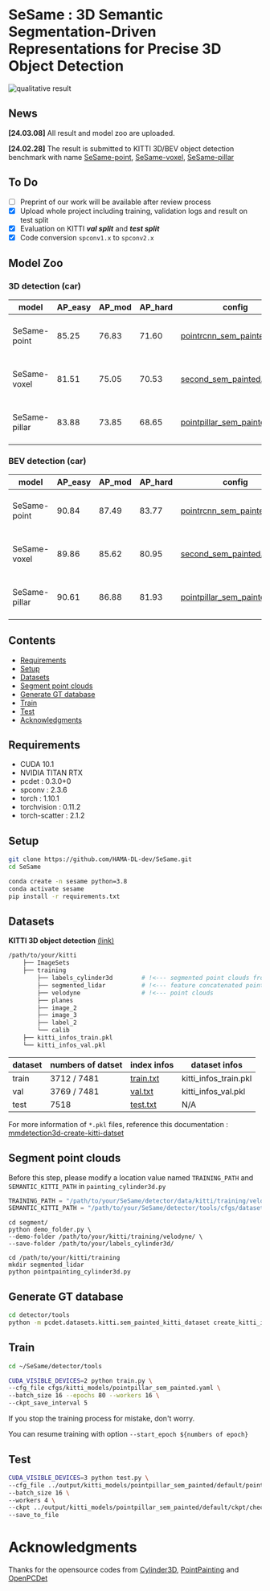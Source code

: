 # SeSame : 3D Semantic Segmentation-Driven Representations for Precise 3D Object Detection

![qualitative result](./figure/3dbbd_merged.png)

## News
**[24.03.08]** All result and model zoo are uploaded.

**[24.02.28]** The result is submitted to KITTI 3D/BEV object detection benchmark with name [SeSame-point](https://www.cvlibs.net/datasets/kitti/eval_object_detail.php?&result=3b3e791de572beb66e177976a3fae9e1f82c45a5), [SeSame-voxel](https://www.cvlibs.net/datasets/kitti/eval_object_detail.php?&result=5ab0f2fcd328fe476234bedbff7398b3dd7f2546), [SeSame-pillar](https://www.cvlibs.net/datasets/kitti/eval_object_detail.php?&result=4b2461007e0a9c58237e20b4f2ec7541a0eeaf03)

## To Do 
- [ ] Preprint of our work will be available after review process 
- [x] Upload whole project including training, validation logs and result on test split
- [x] Evaluation on KITTI ***val split*** and ***test split***
- [x] Code conversion ```spconv1.x``` to ```spconv2.x```

## Model Zoo
### 3D detection (car)
|model|AP_easy|AP_mod|AP_hard|config|pretrained weight|result|
|------|---|---|---|---|---|---|
|SeSame-point|85.25|76.83|71.60|[pointrcnn_sem_painted.yaml](https://github.com/HAMA-DL-dev/SeSame/blob/main/detector/tools/cfgs/kitti_models/pointrcnn_sem_painted.yaml)|[pointrcnn_epoch80.pth](https://github.com/HAMA-DL-dev/SeSame/blob/main/detector/output/kitti_models/pointrcnn_sem_painted_no_softmax/default/ckpt/checkpoint_epoch_80.pth)|val ([log](https://github.com/HAMA-DL-dev/SeSame/blob/main/detector/output/kitti_models/pointrcnn_sem_painted_no_softmax/default/log_train_20240212-184951.txt),[data](https://github.com/HAMA-DL-dev/SeSame/tree/main/detector/output/kitti_models/pointrcnn_sem_painted_no_softmax/default/eval/eval_with_train/epoch_80/val/final_result/data)) <br>test ([data](https://github.com/HAMA-DL-dev/SeSame/tree/main/detector/output/kitti_models/pointrcnn_sem_painted_no_softmax/default/eval/eval_with_train/epoch_80/test/default))|
|SeSame-voxel|81.51|75.05|70.53|[second_sem_painted.yaml](https://github.com/HAMA-DL-dev/SeSame/blob/main/detector/tools/cfgs/kitti_models/second_sem_painted.yaml)|[second_epoch80.pth](https://github.com/HAMA-DL-dev/SeSame/blob/main/detector/output/kitti_models/second_sem_painted_no_softmax/default/ckpt/checkpoint_epoch_80.pth)|val ([log](https://github.com/HAMA-DL-dev/SeSame/blob/main/detector/output/kitti_models/second_sem_painted_no_softmax/default/log_train_20240212-200457.txt),[data](https://github.com/HAMA-DL-dev/SeSame/tree/main/detector/output/kitti_models/second_sem_painted_no_softmax/default/eval/eval_with_train/epoch_80/val/final_result/data)) <br>test ([data](https://github.com/HAMA-DL-dev/SeSame/tree/main/detector/output/kitti_models/second_sem_painted_no_softmax/default/eval/eval_with_train/epoch_80/test/default/final_result/data))|
|SeSame-pillar|83.88|73.85|68.65|[pointpillar_sem_painted.yaml](https://github.com/HAMA-DL-dev/SeSame/blob/main/detector/tools/cfgs/kitti_models/pointpillar_sem_painted.yaml)|[pointpillar_epoch80.pth](https://github.com/HAMA-DL-dev/SeSame/blob/main/detector/output/kitti_models/pointpillar_sem_painted_no_softmax/default/ckpt/checkpoint_epoch_80.pth)|val ([log](https://github.com/HAMA-DL-dev/SeSame/blob/main/detector/output/kitti_models/pointpillar_sem_painted_no_softmax/default/log_train_20240212-185040.txt),[data](https://github.com/HAMA-DL-dev/SeSame/tree/main/detector/output/kitti_models/pointpillar_sem_painted_no_softmax/default/eval/eval_with_train/epoch_80/val/final_result/data)) <br>test ([data](https://github.com/HAMA-DL-dev/SeSame/tree/main/detector/output/kitti_models/pointpillar_sem_painted_no_softmax/default/eval/eval_with_train/epoch_80/test/default/final_result/data))|

### BEV detection (car)
|model|AP_easy|AP_mod|AP_hard|config|pretrained weight|result|
|------|---|---|---|---|---|---|
|SeSame-point|90.84|87.49|83.77|[pointrcnn_sem_painted.yaml](https://github.com/HAMA-DL-dev/SeSame/blob/main/detector/tools/cfgs/kitti_models/pointrcnn_sem_painted.yaml)|[pointrcnn_epoch80.pth](https://github.com/HAMA-DL-dev/SeSame/blob/main/detector/output/kitti_models/pointrcnn_sem_painted_no_softmax/default/ckpt/checkpoint_epoch_80.pth)|val ([log](https://github.com/HAMA-DL-dev/SeSame/blob/main/detector/output/kitti_models/pointrcnn_sem_painted_no_softmax/default/log_train_20240212-184951.txt),[data](https://github.com/HAMA-DL-dev/SeSame/tree/main/detector/output/kitti_models/pointrcnn_sem_painted_no_softmax/default/eval/eval_with_train/epoch_80/val/final_result/data)) <br>test ([data](https://github.com/HAMA-DL-dev/SeSame/tree/main/detector/output/kitti_models/pointrcnn_sem_painted_no_softmax/default/eval/eval_with_train/epoch_80/test/default))|
|SeSame-voxel|89.86|85.62|80.95|[second_sem_painted.yaml](https://github.com/HAMA-DL-dev/SeSame/blob/main/detector/tools/cfgs/kitti_models/second_sem_painted.yaml)|[second_epoch80.pth](https://github.com/HAMA-DL-dev/SeSame/blob/main/detector/output/kitti_models/second_sem_painted_no_softmax/default/ckpt/checkpoint_epoch_80.pth)|val ([log](https://github.com/HAMA-DL-dev/SeSame/blob/main/detector/output/kitti_models/second_sem_painted_no_softmax/default/log_train_20240212-200457.txt),[data](https://github.com/HAMA-DL-dev/SeSame/tree/main/detector/output/kitti_models/second_sem_painted_no_softmax/default/eval/eval_with_train/epoch_80/val/final_result/data)) <br>test ([data](https://github.com/HAMA-DL-dev/SeSame/tree/main/detector/output/kitti_models/second_sem_painted_no_softmax/default/eval/eval_with_train/epoch_80/test/default/final_result/data))|
|SeSame-pillar|90.61|86.88|81.93|[pointpillar_sem_painted.yaml](https://github.com/HAMA-DL-dev/SeSame/blob/main/detector/tools/cfgs/kitti_models/pointpillar_sem_painted.yaml)|[pointpillar_epoch80.pth](https://github.com/HAMA-DL-dev/SeSame/blob/main/detector/output/kitti_models/pointpillar_sem_painted_no_softmax/default/ckpt/checkpoint_epoch_80.pth)|val ([log](https://github.com/HAMA-DL-dev/SeSame/blob/main/detector/output/kitti_models/pointpillar_sem_painted_no_softmax/default/log_train_20240212-185040.txt),[data](https://github.com/HAMA-DL-dev/SeSame/tree/main/detector/output/kitti_models/pointpillar_sem_painted_no_softmax/default/eval/eval_with_train/epoch_80/val/final_result/data)) <br>test ([data](https://github.com/HAMA-DL-dev/SeSame/tree/main/detector/output/kitti_models/pointpillar_sem_painted_no_softmax/default/eval/eval_with_train/epoch_80/test/default/final_result/data))|




## Contents
- [Requirements](#requirements)
- [Setup](#setup)
- [Datasets](#datasets)
- [Segment point clouds](#segment-point-clouds)
- [Generate GT database](#generate-gt-database)
- [Train](#train)
- [Test](#test)
- [Acknowledgments](#acknowledgments)

## Requirements
- CUDA 10.1
- NVIDIA TITAN RTX
- pcdet : 0.3.0+0
- spconv : 2.3.6
- torch : 1.10.1
- torchvision : 0.11.2
- torch-scatter : 2.1.2

## Setup
```bash
git clone https://github.com/HAMA-DL-dev/SeSame.git
cd SeSame

conda create -n sesame python=3.8
conda activate sesame
pip install -r requirements.txt
```


## Datasets
**KITTI 3D object detection** [(link)](https://www.cvlibs.net/datasets/kitti/eval_object.php?obj_benchmark=3d)
```bash
/path/to/your/kitti
    ├── ImageSets
    ├── training
        ├── labels_cylinder3d        # !<--- segmented point clouds from 3D sem.seg.
        ├── segmented_lidar          # !<--- feature concatenated point clouds 
        ├── velodyne                 # !<--- point clouds 
        ├── planes
        ├── image_2
        ├── image_3
        ├── label_2
        └── calib
    ├── kitti_infos_train.pkl
    └── kitti_infos_val.pkl
```

|dataset|numbers of datset|index infos|dataset infos|
|---|---|---|---|
|train|3712 / 7481|[train.txt](https://github.com/HAMA-DL-dev/SeSame/blob/main/detector/data/kitti/ImageSets/train.txt)|kitti_infos_train.pkl|
|val|3769 / 7481|[val.txt](https://github.com/HAMA-DL-dev/SeSame/blob/main/detector/data/kitti/ImageSets/val.txt)|kitti_infos_val.pkl|
|test|7518|[test.txt](https://github.com/HAMA-DL-dev/SeSame/blob/main/detector/data/kitti/ImageSets/test.txt)|N/A|

For more information of `*.pkl` files, reference this documentation : [mmdetection3d-create-kitti-datset](https://mmdetection3d.readthedocs.io/en/v0.17.1/datasets/kitti_det.html#create-kitti-dataset)

## Segment point clouds

Before this step, please modify a location value named `TRAINING_PATH` and `SEMANTIC_KITTI_PATH` in `painting_cylinder3d.py`
```python
TRAINING_PATH = "/path/to/your/SeSame/detector/data/kitti/training/velodyne/"                     # <!--- point clouds from KITTI 3D object detection dataset
SEMANTIC_KITTI_PATH = "/path/to/your/SeSame/detector/tools/cfgs/dataset_configs/semantic-kitti.yaml" # <!--- semantic map of Semantic KITTI dataset
```

```
cd segment/
python demo_folder.py \
--demo-folder /path/to/your/kitti/training/velodyne/ \
--save-folder /path/to/your/labels_cylinder3d/

cd /path/to/your/kitti/training
mkdir segmented_lidar
python pointpainting_cylinder3d.py
```


## Generate GT database
```bash
cd detector/tools
python -m pcdet.datasets.kitti.sem_painted_kitti_dataset create_kitti_infos tools/cfgs/dataset_configs/semantic_painted_kitti.yaml
```


## Train
```bash
cd ~/SeSame/detector/tools

CUDA_VISIBLE_DEVICES=2 python train.py \
--cfg_file cfgs/kitti_models/pointpillar_sem_painted.yaml \
--batch_size 16 --epochs 80 --workers 16 \
--ckpt_save_interval 5
```

If you stop the training process for mistake, don't worry. 

You can resume training with option `--start_epoch ${numbers of epoch}`


## Test
```bash
CUDA_VISIBLE_DEVICES=3 python test.py \
--cfg_file ../output/kitti_models/pointpillar_sem_painted/default/pointpillar_sem_painted.yaml \
--batch_size 16 \
--workers 4 \
--ckpt ../output/kitti_models/pointpillar_sem_painted/default/ckpt/checkpoint_epoch_70.pth \
--save_to_file
```

# Acknowledgments
Thanks for the opensource codes from [Cylinder3D](https://github.com/xinge008/Cylinder3D), [PointPainting](https://github.com/Song-Jingyu/PointPainting) and [OpenPCDet](https://github.com/open-mmlab/OpenPCDet)
